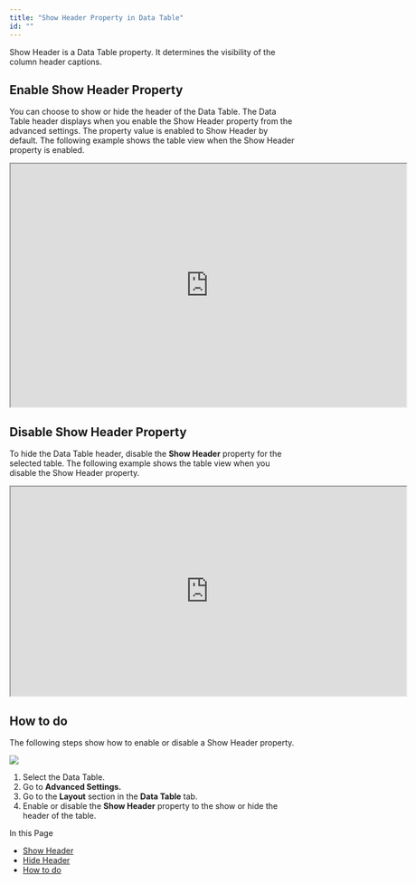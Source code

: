 ```yaml
---
title: "Show Header Property in Data Table"
id: ""
---
```


Show Header is a Data Table property. It determines the visibility of the column header captions.

## Enable Show Header Property

You can choose to show or hide the header of the Data Table. The Data Table header displays when you enable the Show Header property from the advanced settings. The property value is enabled to Show Header by default. The following example shows the table view when the Show Header property is enabled.

<iframe width="700" height="430px" src="https://pkrx62r83pn7.cloud.wavemakeronline.com/DataTables/#/Show_Header"></iframe>

## Disable Show Header Property

To hide the Data Table header, disable the **Show Header** property for the selected table. The following example shows the table view when you disable the Show Header property.

<iframe width="700" height="370px" src="https://pkrx62r83pn7.cloud.wavemakeronline.com/DataTables/#/HidePageHeader"></iframe>

## How to do

The following steps show how to enable or disable a Show Header property.

![](https://www.wavemaker.com../../../../assets/ShowHideHeader.gif)

1. Select the Data Table.
2. Go to **Advanced Settings.**
3. Go to the **Layout** section in the **Data Table** tab.
4. Enable or disable the **Show Header** property to the show or hide the header of the table.

In this Page

- [Show Header](#show-header)
- [Hide Header](#hide-header)
- [How to do](#how-to)
